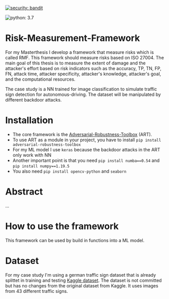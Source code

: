 [![security: bandit](https://img.shields.io/badge/security-bandit-yellow.svg)](https://github.com/PyCQA/bandit)

![python: 3.7](https://img.shields.io/badge/python-3.7-blue)

# Risk-Measurement-Framework
For my Masterthesis I develop a framework that measure risks which is called RMF. This framework should measure risks based on ISO 27004. The main goal of this thesis is to measure the extent of damage and the attacker's effort based on risk indicators such as the accuracy, TP, TN, FP, FN, attack time, attacker specificity, attacker's knowledge, attacker's goal, and the computational resources.

The case study is a NN trained for image classification to simulate traffic sign detection for autonomous-driving. The dataset will be manipulated by different backdoor attacks.

# Installation
- The core framework is the [Adversarial-Robustness-Toolbox](https://github.com/Trusted-AI/adversarial-robustness-toolbox) (ART).  
- To use ART as a module in your project, you have to install `pip install adversarial-robustness-toolbox`
- For my ML model I use `keras` because the backdoor attacks in the ART only work with NN
- Another important point is that you need `pip install numba==0.54` and `pip install numpy==1.19.5`
- You also need `pip install opencv-python` and `seaborn`

# Abstract

...

# How to use the framework

This framework can be used by build in functions into a ML model.

# Dataset

For my case study I'm using a german traffic sign dataset that is already splittet in training and testing [Kaggle dataset](https://www.kaggle.com/meowmeowmeowmeowmeow/gtsrb-german-traffic-sign/version/1). The dataset is not committed but has no changes from the original dataset from Kaggle.
It uses images from 43 different traffic signs.
